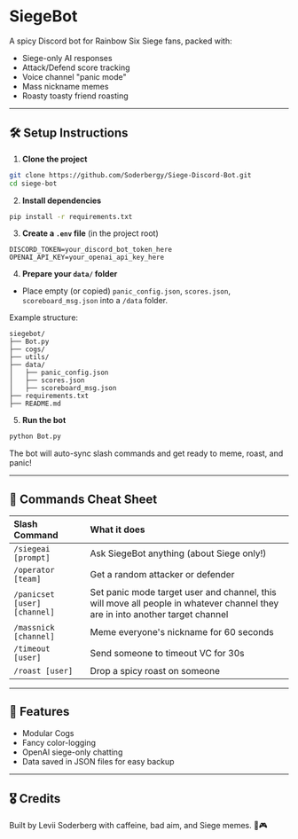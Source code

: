 # SiegeBot

A spicy Discord bot for Rainbow Six Siege fans, packed with:
- Siege-only AI responses
- Attack/Defend score tracking
- Voice channel "panic mode"
- Mass nickname memes
- Roasty toasty friend roasting

---

## 🛠 Setup Instructions

1. **Clone the project**
```bash
git clone https://github.com/Soderbergy/Siege-Discord-Bot.git
cd siege-bot
```

2. **Install dependencies**
```bash
pip install -r requirements.txt
```

3. **Create a `.env` file** (in the project root)
```plaintext
DISCORD_TOKEN=your_discord_bot_token_here
OPENAI_API_KEY=your_openai_api_key_here
```

4. **Prepare your `data/` folder**
- Place empty (or copied) `panic_config.json`, `scores.json`, `scoreboard_msg.json` into a `/data` folder.

Example structure:
```plaintext
siegebot/
├── Bot.py
├── cogs/
├── utils/
├── data/
│   ├── panic_config.json
│   ├── scores.json
│   ├── scoreboard_msg.json
├── requirements.txt
├── README.md
```

5. **Run the bot**
```bash
python Bot.py
```

The bot will auto-sync slash commands and get ready to meme, roast, and panic!

---

## 📜 Commands Cheat Sheet
| Slash Command | What it does |
|:---|:---|
| `/siegeai [prompt]` | Ask SiegeBot anything (about Siege only!) |
| `/operator [team]` | Get a random attacker or defender |
| `/panicset [user] [channel]` | Set panic mode target user and channel, this will move all people in whatever channel they are in into another target channel |
| `/massnick [channel]` | Meme everyone's nickname for 60 seconds |
| `/timeout [user]` | Send someone to timeout VC for 30s |
| `/roast [user]` | Drop a spicy roast on someone |

---

## 🧹 Features
- Modular Cogs
- Fancy color-logging
- OpenAI siege-only chatting
- Data saved in JSON files for easy backup

---

## 🎖 Credits
Built by Levii Soderberg with caffeine, bad aim, and Siege memes. 🌈🎮